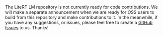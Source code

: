 The LiteRT LM repository is not currently ready for code contributions. We will
make a separate announcement when we are ready for OSS users to build from this
repository and make contributions to it. In the meanwhile, if you have any
suggestions, or issues, please feel free to create a
[GitHub Issues](https://github.com/google-ai-edge/LiteRT-LM/issues/new)
to us. Thanks!
